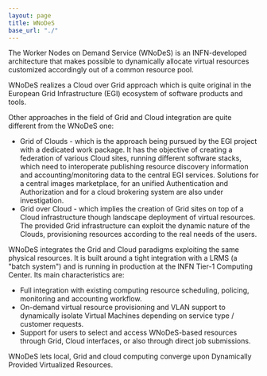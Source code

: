 ```yaml
---
layout: page
title: WNoDeS
base_url: "./"
---
```

The Worker Nodes on Demand Service (WNoDeS) is an INFN-developed architecture that makes possible to dynamically allocate virtual resources customized accordingly out of a common resource pool.

WNoDeS realizes a Cloud over Grid approach which is quite original in the European Grid Infrastructure (EGI) ecosystem of software products and tools.

Other approaches in the field of Grid and Cloud integration are quite different from the WNoDeS one:

* Grid of Clouds - which is the approach being pursued by the EGI project with a dedicated work package.
It has the objective of creating a federation of various Cloud sites, running different software stacks, which need to interoperate publishing resource discovery information and accounting/monitoring data to the central EGI services.
Solutions for a central images marketplace, for an unified Authentication and Authorization and for a cloud brokering system are also under investigation.
* Grid over Cloud - which implies the creation of Grid sites on top of a Cloud infrastructure though landscape deployment of virtual resources.
The provided Grid infrastructure can exploit the dynamic nature of the Clouds, provisioning resources according to the real needs of the users.

WNoDeS integrates the Grid and Cloud paradigms exploiting the same physical resources.
It is built around a tight integration with a LRMS (a "batch system") and is running in production at the INFN Tier-1 Computing Center. Its main characteristics are:

* Full integration with existing computing resource scheduling, policing, monitoring and accounting workflow.
* On-demand virtual resource provisioning and VLAN support to dynamically isolate Virtual Machines depending on service type / customer requests.
* Support for users to select and access WNoDeS-based resources through Grid, Cloud interfaces, or also through direct job submissions.


WNoDeS lets local, Grid and cloud computing converge upon Dynamically Provided Virtualized Resources.
